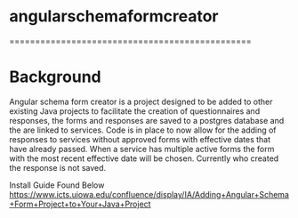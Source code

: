 # angularschemaformcreator
===============================================

# Background
Angular schema form creator is a project designed to be added to other existing Java projects to facilitate the creation of questionnaires and responses, the forms and responses are saved to a postgres database and the are linked to services. Code is in place to now allow for the adding of responses to services without approved forms with effective dates that have already passed. When a service has multiple active forms the form with the most recent effective date will be chosen. Currently who created the response is not saved. 

Install Guide Found Below
https://www.icts.uiowa.edu/confluence/display/IA/Adding+Angular+Schema+Form+Project+to+Your+Java+Project
